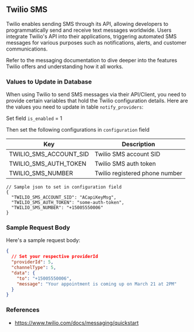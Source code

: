 ## Twilio SMS

Twilio enables sending SMS through its API, allowing developers to programmatically send and receive text messages worldwide. Users integrate Twilio's API into their applications, triggering automated SMS messages for various purposes such as notifications, alerts, and customer communications.

Refer to the messaging documentation to dive deeper into the features Twilio offers and understanding how it all works.

### Values to Update in Database

When using Twilio to send SMS messages via their API/Client, you need to provide certain variables that hold the Twilio configuration details. Here are the values you need to update in table `notify_providers`:

Set field `is_enabled` = 1

Then set the following configurations in `configuration` field

| Key             | Description     |
|-----------------|-----------------|
| TWILIO_SMS_ACCOUNT_SID   | Twilio SMS account SID |
| TWILIO_SMS_AUTH_TOKEN    | Twilio SMS auth token |
| TWILIO_SMS_NUMBER        | Twilio registered phone number |

```jsonc
// Sample json to set in configuration field
{
  "TWILIO_SMS_ACCOUNT_SID": "ACapiKeyMsg",
  "TWILIO_SMS_AUTH_TOKEN": "some-auth-token",
  "TWILIO_SMS_NUMBER": "+15005550006"
}
```

### Sample Request Body

Here's a sample request body:

```json
{
  // Set your respective providerId
  "providerId": 5,
  "channelType": 5,
  "data": {
    "to": "+15005550006",
    "message": "Your appointment is coming up on March 21 at 2PM"
  }
}
```

### References

- https://www.twilio.com/docs/messaging/quickstart
